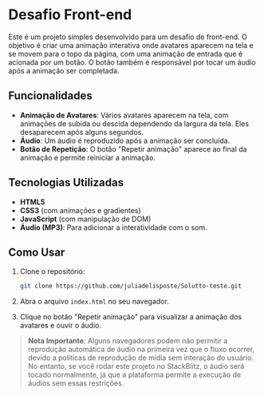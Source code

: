 # Desafio Front-end

Este é um projeto simples desenvolvido para um desafio de front-end. O objetivo é criar uma animação interativa onde avatares aparecem na tela e se movem para o topo da página, com uma animação de entrada que é acionada por um botão. O botão também é responsável por tocar um áudio após a animação ser completada.

## Funcionalidades

- **Animação de Avatares**: Vários avatares aparecem na tela, com animações de subida ou descida dependendo da largura da tela. Eles desaparecem após alguns segundos.
- **Áudio**: Um áudio é reproduzido após a animação ser concluída.
- **Botão de Repetição**: O botão "Repetir animação" aparece ao final da animação e permite reiniciar a animação.

## Tecnologias Utilizadas

- **HTML5**
- **CSS3** (com animações e gradientes)
- **JavaScript** (com manipulação de DOM)
- **Áudio (MP3)**: Para adicionar a interatividade com o som.

## Como Usar

1. Clone o repositório:
    ```bash
    git clone https://github.com/juliadelisposte/Solutto-teste.git
    ```

2. Abra o arquivo `index.html` no seu navegador.

3. Clique no botão "Repetir animação" para visualizar a animação dos avatares e ouvir o áudio.

> **Nota Importante**: Alguns navegadores podem não permitir a reprodução automática de áudio na primeira vez que o fluxo ocorrer, devido a políticas de reprodução de mídia sem interação do usuário. No entanto, se você rodar este projeto no StackBlitz, o áudio será tocado normalmente, já que a plataforma permite a execução de áudios sem essas restrições.
